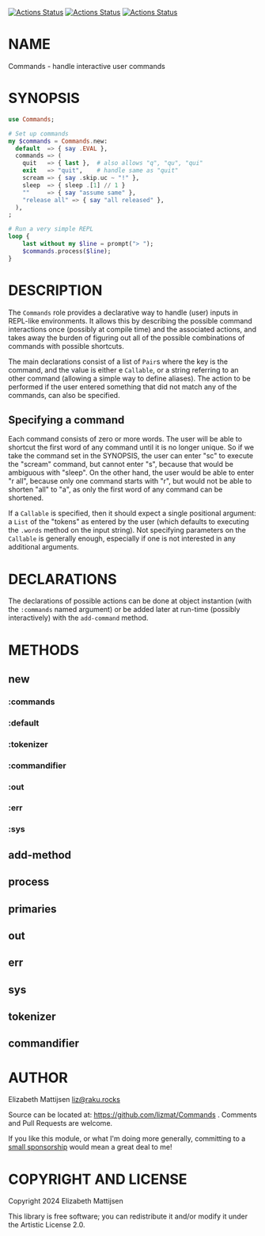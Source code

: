 [![Actions Status](https://github.com/lizmat/Commands/actions/workflows/linux.yml/badge.svg)](https://github.com/lizmat/Commands/actions) [![Actions Status](https://github.com/lizmat/Commands/actions/workflows/macos.yml/badge.svg)](https://github.com/lizmat/Commands/actions) [![Actions Status](https://github.com/lizmat/Commands/actions/workflows/windows.yml/badge.svg)](https://github.com/lizmat/Commands/actions)

NAME
====

Commands - handle interactive user commands

SYNOPSIS
========

```raku
use Commands;

# Set up commands
my $commands = Commands.new:
  default  => { say .EVAL },
  commands => (
    quit   => { last },  # also allows "q", "qu", "qui"
    exit   => "quit",    # handle same as "quit"
    scream => { say .skip.uc ~ "!" },
    sleep  => { sleep .[1] // 1 }
    ""     => { say "assume same" },
    "release all" => { say "all released" },
  ),
;

# Run a very simple REPL
loop {
    last without my $line = prompt("> ");
    $commands.process($line);
}
```

DESCRIPTION
===========

The `Commands` role provides a declarative way to handle (user) inputs in REPL-like environments. It allows this by describing the possible command interactions once (possibly at compile time) and the associated actions, and takes away the burden of figuring out all of the possible combinations of commands with possible shortcuts.

The main declarations consist of a list of `Pair`s where the key is the command, and the value is either e `Callable`, or a string referring to an other command (allowing a simple way to define aliases). The action to be performed if the user entered something that did not match any of the commands, can also be specified.

Specifying a command
--------------------

Each command consists of zero or more words. The user will be able to shortcut the first word of any command until it is no longer unique. So if we take the command set in the SYNOPSIS, the user can enter "sc" to execute the "scream" command, but cannot enter "s", because that would be ambiguous with "sleep". On the other hand, the user would be able to enter "r all", because only one command starts with "r", but would not be able to shorten "all" to "a", as only the first word of any command can be shortened.

If a `Callable` is specified, then it should expect a single positional argument: a `List` of the "tokens" as entered by the user (which defaults to executing the `.words` method on the input string). Not specifying parameters on the `Callable` is generally enough, especially if one is not interested in any additional arguments.

DECLARATIONS
============

The declarations of possible actions can be done at object instantion (with the `:commands` named argument) or be added later at run-time (possibly interactively) with the `add-command` method.

METHODS
=======

new
---

### :commands

### :default

### :tokenizer

### :commandifier

### :out

### :err

### :sys

add-method
----------

process
-------

primaries
---------

out
---

err
---

sys
---

tokenizer
---------

commandifier
------------

AUTHOR
======

Elizabeth Mattijsen <liz@raku.rocks>

Source can be located at: https://github.com/lizmat/Commands . Comments and Pull Requests are welcome.

If you like this module, or what I'm doing more generally, committing to a [small sponsorship](https://github.com/sponsors/lizmat/) would mean a great deal to me!

COPYRIGHT AND LICENSE
=====================

Copyright 2024 Elizabeth Mattijsen

This library is free software; you can redistribute it and/or modify it under the Artistic License 2.0.

